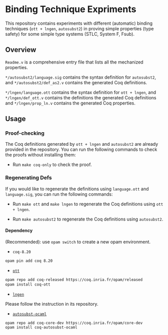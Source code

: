 # Binding Technique Expriments

This repository contains experiments with different (automatic) binding techniques (`ott + lngen`, `autosubst2`) in proving simple properties (type safety) for some simple type systems (STLC, System F, Fsub).

## Overview

`Readme.v` is a comprehensive entry file that lists all the mechanized properties.

`*/autosubst2/language.sig` contains the syntax definition for `autosubst2`, and `*/autosubst2/def_as2.v` contains the generated Coq definitions.

`*/lngen/language.ott` contains the syntax definition for `ott + lngen`, and `*/lngen/def_ott.v` contains the definitions the generated Coq definitions and `*/lngen/prop_ln.v` contains the generated Coq properties.

## Usage

### Proof-checking

The Coq definitions generated by `ott + lngen` and `autosubst2` are already provided in the repository. You can run the following commands to check the proofs without installing them:

- Run `make coq-only` to check the proof.

### Regenerating Defs

If you would like to regenerate the definitions using `language.ott` and `language.sig`, you can run the following commands:

- Run `make ott` and `make lngen` to regenerate the Coq definitions using `ott + lngen`.

- Run `make autosubst2` to regenerate the Coq definitions using `autosubst2`.

#### Dependency

(Recommended): use `opam switch` to create a new opam environment.

- `coq-8.20`

```bash
opam pin add coq 8.20
```

- [`ott`](https://github.com/ott-lang/ott)

```bash
opam repo add coq-released https://coq.inria.fr/opam/released
opam install coq-ott
```

- [`lngen`](https://github.com/plclub/lngen)

Please follow the instruction in its repository.

- [`autosubst-ocaml`](https://github.com/uds-psl/autosubst-ocaml)

```bash
opam repo add coq-core-dev https://coq.inria.fr/opam/core-dev
opam install coq-autosubst-ocaml
```
